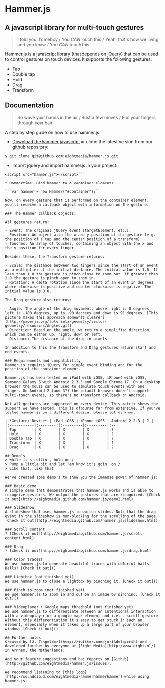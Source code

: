 # Hammer.js 

## A javascript library for multi-touch gestures

> I told you, homeboy /
> You *CAN* touch this /
> Yeah, that's how we living and you know /
> You *CAN* touch this

Hammer.js is a javascript library (that depends on jQuery) that can be used to control gestures on touch devices. It supports the following gestures:

- Tap
- Double tap
- Hold
- Drag
- Transform

## Documentation
> So wave your hands in the air /
> Bust a few moves /
> Run your fingers through your hair

A step by step guide on how to use hammer.js:

* [Download the hammer javascript](https://github.com/EightMedia/hammer.js/zipball/master) or clone the latest version from our github repository:

```$ git clone git@github.com:eightmedia/hammer.js.git```

* Import jquery and import hammer.js in your project:
    
```<script src="https://ajax.googleapis.com/ajax/libs/jquery/1/jquery.min.js"></script>
<script src="hammer.js"></script>```

* Hammertime! Bind hammer to a container element:

```var hammer = new Hammer("#container");```

Now, on every gesture that is performed on the container element, you'll receive a callback object with information on the gesture.

### The Hammer callback objects:

All gestures return:

- Event: The original jQuery event (targetElement, etc.).
- Position: An object with the x and y position of the gesture (e.g. the position of a tap and the center position of a transform).
- Touches: An array of touches, containing an object with the x and the y position for every finger.

Besides these, the Transform gesture returns:

- Scale: The distance between two fingers since the start of an event as a multiplier of the initial distance. The initial value is 1.0. If less than 1.0 the gesture is pinch close to zoom out. If greater than 1.0 the gesture is pinch open to zoom in.
- Rotation: A delta rotation since the start of an event in degrees where clockwise is positive and counter-clockwise is negative. The initial value is 0.0.

The Drag gesture also returns:

- Angle: The angle of the drag movement, where right is 0 degrees, left is -180 degrees, up is -90 degrees and down is 90 degrees. [This picture makes this approach somewhat clearer](http://paperjs.org/tutorials/geometry/vector-geometry/resources/Angles.gif)
- Direction: Based on the angle, we return a simplified direction, which can be either up, right, down or left.
- Distance: The distance of the drag in pixels.

In addition to this the Transform and Drag gestures return start and end events.

### Requirements and compatibility
Hammer.js requires jQuery for simple event binding and for the position of the container element.

Hammer.js has been tested on iPad1 with iOS5, iPhone4 with iOS5, Samsung Galaxy S with Android 2.3.3 and Google Chrome 17. On a desktop browser the mouse can be used to simulate touch events with one finger. On Android 2 (and 3?) the default browser doesn't support multi-touch events, so there's no transform callback on Android.

Not all gestures are supported on every device. This matrix shows the support we have tested. This is ofcourse far from extensive. If you've tested hammer.js on a different device, please let us know.

| *Gesture/ Device* | iPad iOS5 | iPhone iOS5 | Android 2.2.3 | ? |
|:-----------|:--------:|:---------|:---------|:--|
| Tap        | X        | X        | X        | ? |
| Hold       | X        | X        | X        | ? |
| Double Tap | X        | X        | X        | ? |
| Transform  | X        | X        |          | ? |
| Drag       | X        | X        | X        | ? |

## Demo's
> While it's rollin', hold on /
> Pump a little bit and let 'em know it's goin' on /
> Like that, like that

We've created some demo's to show you the immense power of hammer.js:

### Basic demo
A simple demo that demonstrates that hammer.js works and is able to recognize gestures. We output the gestures that are recognized. [Check it out](http://eightmedia.github.com/hammer.js/demo2.html)

### Slideshow
A slideshow that uses hammer.js to switch slides. Note that the drag event in the slideshow is non-blocking for the scrolling of the page. [Check it out](http://eightmedia.github.com/hammer.js/slideshow.html)

### Scroll content
? [Check it out](http://eightmedia.github.com/hammer.js/scroll-content.html)

### Drag
? [Check it out](http://eightmedia.github.com/hammer.js/drag.html)

### Color traces!
We use hammer.js to generate beautiful traces with colorful balls. Balls! [Check it out]()

### Lightbox (not finished yet)
We use hammer.js to close a lightbox by pinching it. [Check it out]()

### Pinch to zoom (not finished yet)
We use hammer.js to zoom in and out on an image by pinching. [Check it out]()

### Videoplayer / Google maps threshold (not finished yet)
We use hammer.js to differentiate between an intentional interaction with a videoplayer or a google maps element and i.e. a scroll gesture. Without this differentiation it's easy to get stuck in such an element, especially when it takes up a large part of your browser window. [Check it out]()

## Further notes
Created by [J. Tangelder](http://twitter.com/jorikdelaporik) and developed further by everyone at [Eight Media](http://www.eight.nl/) in Arnhem, the Netherlands.

Add your feature suggestions and bug reports on [Github](http://github.com/eightmedia/hammer.js/issues).

We recommend listening to [this loop](http://soundcloud.com/eightmedia/hammerhammerhammer) while using hammer.js.